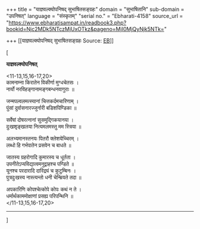 +++
title = "याज्ञवल्क्योपनिषद् सुभाषितसङ्ग्रहः"
domain = "सुभाषितानि"
sub-domain = "उपनिषत्"
language = "संस्कृतम्"
"serial no." = "Ebharati-4158"
source_url = "https://www.ebharatisampat.in/readbook3.php?bookid=Njc2MDk5NTczMjUxOTkz&pageno=MjI0MjQyNjk5NTk="

+++
[[याज्ञवल्क्योपनिषद् सुभाषितसङ्ग्रहः	Source: [EB](https://www.ebharatisampat.in/readbook3.php?bookid=Njc2MDk5NTczMjUxOTkz&pageno=MjI0MjQyNjk5NTk=)]]

\[















  **याज्ञवल्क्योपनिषत्**


\<11-13,15,16-17,20\>  
 कामनाम्ना किरातेन विकीर्णा मुग्धचेतसः ।  
 नार्यो नरविहङ्गानामङ्गबन्धनवागुराः ॥

 जन्मपल्वलमत्स्यानां चित्तकर्दमचारिणाम् ।  
 पुंसां दुर्वासनारज्जुर्नारी बडिशपिण्डिका ॥

 सर्वेषां दोषरत्नानां सुसमुद्गिकयानया ।  
 दुःखशृङ्खलया नित्यमलमस्तु मम स्त्रिया ॥

 अलभ्यमानस्तनयः पितरौ क्लेशयेच्चिरम् ।  
 लब्धो हि गर्भपातेन प्रसवेन च बाधते ॥

 जातस्य ग्रहरोगादि कुमारस्य च धूर्तता ।  
 उपनीतेऽप्यविद्यात्वमनुद्वाहश्च पण्डिते ॥  
 यूनश्च परदारादि दारिद्र्यं च कुटुम्बिनः ।  
 पुत्रदुःखस्य नास्त्यन्तो धनी चेन्म्रियते तदा ॥

 अपकारिणि कोपश्चेत्कोपे कोपः कथं न ते ।  
 धर्मार्थकाममोक्षाणां प्रसह्य परिपन्थिनि ॥  
\</11-13,15,16-17,20\>

-----------------------------------------------












\]
